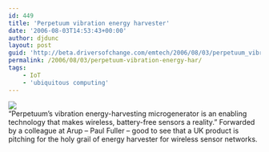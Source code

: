 ```yaml
---
id: 449
title: 'Perpetuum vibration energy harvester'
date: '2006-08-03T14:53:43+00:00'
author: djdunc
layout: post
guid: 'http://beta.driversofchange.com/emtech/2006/08/03/perpetuum_vibration_energy_har/'
permalink: /2006/08/03/perpetuum-vibration-energy-har/
tags:
    - IoT
    - 'ubiquitous computing'
---
```


[![](https://i0.wp.com/www.perpetuum.co.uk/images/PMG7.jpg?w=350)](http://www.perpetuum.co.uk/products.htm "Perpetuum Ltd")  
“Perpetuum’s vibration energy-harvesting microgenerator is an enabling technology that makes wireless, battery-free sensors a reality.” Forwarded by a colleague at Arup – Paul Fuller – good to see that a UK product is pitching for the holy grail of energy harvester for wireless sensor networks.
